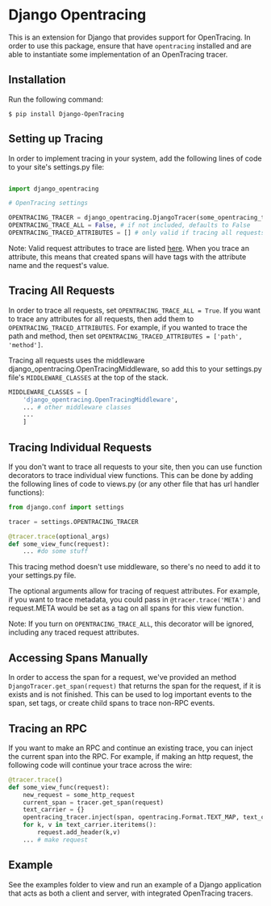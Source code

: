 # Django Opentracing

This is an extension for Django that provides support for OpenTracing. In order to use this package, ensure that have `opentracing` installed and are able to instantiate some implementation of an OpenTracing tracer. 

## Installation

Run the following command:

```
$ pip install Django-OpenTracing
```

## Setting up Tracing

In order to implement tracing in your system, add the following lines of code to your site's settings.py file:

```python

import django_opentracing

# OpenTracing settings

OPENTRACING_TRACER = django_opentracing.DjangoTracer(some_opentracing_tracer), # you can use any valid opentracing tracer implementation
OPENTRACING_TRACE_ALL = False, # if not included, defaults to False
OPENTRACING_TRACED_ATTRIBUTES = [] # only valid if tracing all requests
```

Note: Valid request attributes to trace are listed [here](https://docs.djangoproject.com/en/1.9/ref/request-response/#django.http.HttpRequest). When you trace an attribute, this means that created spans will have tags with the attribute name and the request's value.

## Tracing All Requests

In order to trace all requests, set `OPENTRACING_TRACE_ALL = True`. If you want to trace any attributes for all requests, then add them to `OPENTRACING_TRACED_ATTRIBUTES`. For example, if you wanted to trace the path and method, then set `OPENTRACING_TRACED_ATTRIBUTES = ['path', 'method']`.

Tracing all requests uses the middleware django_opentracing.OpenTracingMiddleware, so add this to your settings.py file's `MIDDLEWARE_CLASSES` at the top of the stack.

```python
MIDDLEWARE_CLASSES = [
    'django_opentracing.OpenTracingMiddleware',
    ... # other middleware classes
    ...
    ]
```

## Tracing Individual Requests

If you don't want to trace all requests to your site, then you can use function decorators to trace individual view functions. This can be done by adding the following lines of code to views.py (or any other file that has url handler functions):

```python
from django.conf import settings

tracer = settings.OPENTRACING_TRACER

@tracer.trace(optional_args)
def some_view_func(request):
    ... #do some stuff
```
This tracing method doesn't use middleware, so there's no need to add it to your settings.py file.

The optional arguments allow for tracing of request attributes. For example, if you want to trace metadata, you could pass in `@tracer.trace('META')` and request.META would be set as a tag on all spans for this view function.

Note: If you turn on `OPENTRACING_TRACE_ALL`, this decorator will be ignored, including any traced request attributes. 

## Accessing Spans Manually

In order to access the span for a request, we've provided an method `DjangoTracer.get_span(request)` that returns the span for the request, if it is exists and is not finished. This can be used to log important events to the span, set tags, or create child spans to trace non-RPC events.

## Tracing an RPC

If you want to make an RPC and continue an existing trace, you can inject the current span into the RPC. For example, if making an http request, the following code will continue your trace across the wire:

```python
@tracer.trace()
def some_view_func(request):
    new_request = some_http_request
    current_span = tracer.get_span(request)
    text_carrier = {}
    opentracing_tracer.inject(span, opentracing.Format.TEXT_MAP, text_carrier)
    for k, v in text_carrier.iteritems():
        request.add_header(k,v)
    ... # make request
```

## Example

See the examples folder to view and run an example of a Django application that acts as both a client and server,
with integrated OpenTracing tracers.


